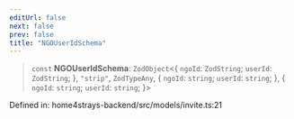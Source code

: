 ```yaml
---
editUrl: false
next: false
prev: false
title: "NGOUserIdSchema"
---
```


> `const` **NGOUserIdSchema**: `ZodObject`\<\{ `ngoId`: `ZodString`; `userId`: `ZodString`; \}, `"strip"`, `ZodTypeAny`, \{ `ngoId`: `string`; `userId`: `string`; \}, \{ `ngoId`: `string`; `userId`: `string`; \}\>

Defined in: home4strays-backend/src/models/invite.ts:21
